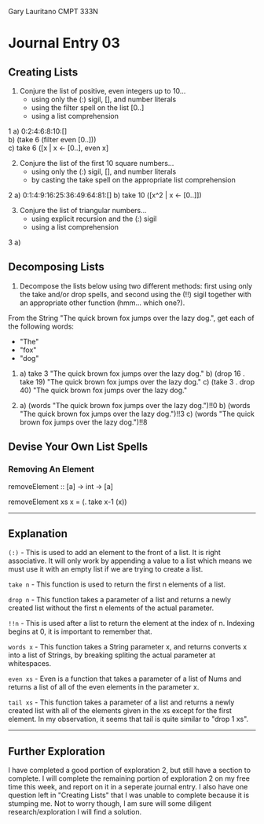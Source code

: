 Gary Lauritano
CMPT 333N 

<h1>Journal Entry 03</h1>

<h2>Creating Lists</h2>

1. Conjure the list of positive, even integers up to 10...
   * using only the (:) sigil, [], and number literals
   * using the filter spell on the list [0..]
   * using a list comprehension
  
1  a) 0:2:4:6:8:10:[]<br>
   b) (take 6 (filter even [0..]))<br>
   c) take 6 ([x | x <- [0..], even x]<br>
  
2. Conjure the list of the first 10 square numbers...
   * using only the (:) sigil, [], and number literals
   * by casting the take spell on the appropriate list comprehension
   
2  a) 0:1:4:9:16:25:36:49:64:81:[]
   b) take 10 ([x^2 | x <- [0..]])

3. Conjure the list of triangular numbers...
   * using explicit recursion and the (:) sigil
   * using a list comprehension
  
3  a) 
  
<h2>Decomposing Lists</h2> 

1. Decompose the lists below using two different methods: first using only the take and/or drop spells, and second using the (!!) sigil together with an appropriate other function (hmm... which one?).

From the String "The quick brown fox jumps over the lazy dog.", get each of the following words:
   * "The"
   * "fox"
   * "dog"

1. a) take 3 "The quick brown fox jumps over the lazy dog."
   b) (drop 16 . take 19) "The quick brown fox jumps over the lazy dog."
   c) (take 3 . drop 40) "The quick brown fox jumps over the lazy dog."

2. a) (words "The quick brown fox jumps over the lazy dog.")!!0
   b) (words "The quick brown fox jumps over the lazy dog.")!!3
   c) (words "The quick brown fox jumps over the lazy dog.")!!8
<h2>Devise Your Own List Spells</h2> 

<h3>Removing An Element</h3>

removeElement :: [a] -> int -> [a]

removeElement xs x = (. take x-1 (x)) 
  
----------------------------------------------------------

<h2>Explanation</h2>

`(:)` - This is used to add an element to the front of a list. It is right associative. It will only work by appending a value to a list which means we must use it with an empty list if we are trying to create a list.

`take n` - This function is used to return the first n elements of a list. 

`drop n` - This function takes a parameter of a list and returns a newly created list without the first n elements of the actual parameter. 

`!!n` - This is used after a list to return the element at the index of n. Indexing begins at 0, it is important to remember that. 

`words x` - This function takes a String parameter x, and returns converts x into a list of Strings, by breaking spliting the actual parameter at whitespaces. 

`even xs` - Even is a function that takes a parameter of a list of Nums and returns a list of all of the even elements in the parameter x. 

`tail xs` - This function takes a parameter of a list and returns a newly created list with all of the elements given in the xs except for the first element. In my observation, it seems that tail is quite similar to "drop 1 xs".

----------------------------------------------------------

<h2>Further Exploration</h2>

I have completed a good portion of exploration 2, but still have a section to complete. I will complete the remaining portion of exploration 2 on my free time this week, and report on it in a seperate journal entry. I also have one question left in "Creating Lists" that I was unable to complete because it is stumping me. Not to worry though, I am sure will some diligent research/exploration I will find a solution. 
